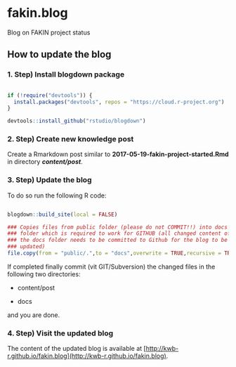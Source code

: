 # fakin.blog
Blog on FAKIN project status 


## How to update the blog

### 1. Step) Install blogdown package

```r

if (!require("devtools")) {
  install.packages("devtools", repos = "https://cloud.r-project.org")
}

devtools::install_github("rstudio/blogdown")
```

### 2. Step) Create new knowledge post

Create a Rmarkdown post similar to **2017-05-19-fakin-project-started.Rmd** in directory ***content/post***.

### 3. Step) Update the blog 

To do so run the following R code: 
```r

blogdown::build_site(local = FALSE)

### Copies files from public folder (please do not COMMIT!!) into docs 
### folder which is required to work for GITHUB (all changed content of 
### the docs folder needs to be committed to Github for the blog to be
### updated)
file.copy(from = "public/.",to = "docs",overwrite = TRUE,recursive = TRUE)
```

If completed finally commit (vit GIT/Subversion) the changed files in the following two directories:

- content/post

- docs


and you are done. 


### 4. Step) Visit the updated blog

The content of the updated blog is available at [http://kwb-r.github.io/fakin.blog](http://kwb-r.github.io/fakin.blog).

